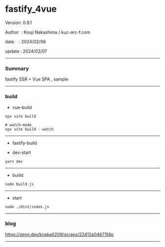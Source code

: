 ﻿# fastify_4vue

 Version: 0.9.1

 Author  : Kouji Nakashima / kuc-arc-f.com

 date    : 2024/02/06

 update  : 2024/02/07 

***
### Summary

fastify SSR + Vue SPA , sample

***
### build

* vue-build

```
npx vite build

# watch-mode
npx vite build --watch
```
***
* fastify-build

* dev-start 
```
yarn dev
```
***
* buiild

```
node build.js
```

*** 
* start
```
node ./dist/index.js
```
***
### blog 

https://zenn.dev/knaka0209/scraps/22412a0467156c

***

